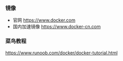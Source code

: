 ### 镜像

- 官网 https://www.docker.com
- 国内加速镜像 https://www.docker-cn.com

### 菜鸟教程
https://www.runoob.com/docker/docker-tutorial.html  
